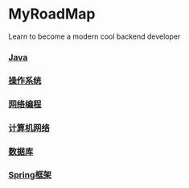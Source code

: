 # MyRoadMap
Learn to become a modern cool backend developer
### [Java](https://github.com/Xiaogengenme/MyRoadMap/blob/main/Java.md)
### [操作系统](https://github.com/Xiaogengenme/MyRoadMap/blob/main/%E6%93%8D%E4%BD%9C%E7%B3%BB%E7%BB%9F.md)
### [网络编程](https://github.com/Xiaogengenme/MyRoadMap/blob/main/%E7%BD%91%E7%BB%9C%E7%BC%96%E7%A8%8B.md)
### [计算机网络](https://github.com/Xiaogengenme/MyRoadMap/blob/main/Network.md)
### [数据库](https://github.com/Xiaogengenme/MyRoadMap/blob/main/%E6%95%B0%E6%8D%AE%E5%BA%93.md)
### [Spring框架](https://github.com/Xiaogengenme/MyRoadMap/blob/main/Spring%20Boot.md)

